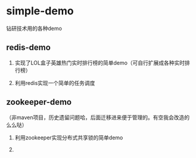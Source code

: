 # simple-demo
钻研技术用的各种demo

## redis-demo 

1. 实现了LOL盒子英雄热门实时排行榜的简单demo（可自行扩展成各种实时排行榜）

2. 利用redis实现一个简单的任务调度

## zookeeper-demo 

（非maven项目，历史遗留问题哈，后面迁移进来便于管理的。有空我会改造的么么哒）

1. 利用zookeeper实现分布式共享锁的简单demo

2. 
